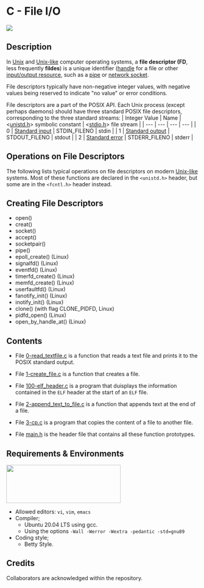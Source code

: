 # C - File I/O
<img src="https://upload.wikimedia.org/wikipedia/commons/thumb/f/f8/File_table_and_inode_table.svg/800px-File_table_and_inode_table.svg.png" width="" height=""  />

## Description
In [Unix](https://en.wikipedia.org/wiki/Unix) and [Unix-like](https://en.wikipedia.org/wiki/Unix-like) computer operating systems, a **file descriptor (FD**, less frequently **fildes**) is a unique identifier ([handle](https://en.wikipedia.org/wiki/Handle_(computing)) for a file or other [input/output resource](https://en.wikipedia.org/wiki/Input/output), such as a [pipe](https://en.wikipedia.org/wiki/Pipe_(Unix)) or [network socket](https://en.wikipedia.org/wiki/Network_socket).

File descriptors typically have non-negative integer values, with negative values being reserved to indicate "no value" or error conditions.

File descriptors are a part of the POSIX API. Each Unix process (except perhaps daemons) should have three standard POSIX file descriptors, corresponding to the three standard streams:
| Integer Value | Name |<[unistd.h](https://en.wikipedia.org/wiki/Unistd.h)> symbolic constant | <[stdio.h](https://en.wikipedia.org/wiki/Stdio.h)> file stream |
| --- | --- | --- | --- |
| 0 | [Standard input](https://en.wikipedia.org/wiki/Stdin) | STDIN_FILENO | stdin |
| 1 | [Standard output](https://en.wikipedia.org/wiki/Stdout) | STDOUT_FILENO | stdout |
| 2 | [Standard error](https://en.wikipedia.org/wiki/Stderr) | STDERR_FILENO | stderr |

## Operations on File Descriptors
The following lists typical operations on file descriptors on modern [Unix-like](https://en.wikipedia.org/wiki/Unix-like) systems. Most of these functions are declared in the `<unistd.h>` header, but some are in the `<fcntl.h>` header instead.

## Creating File Descriptors
- open()
- creat()
- socket()
- accept()
- socketpair()
- pipe()
- epoll_create() (Linux)
- signalfd() (Linux)
- eventfd() (Linux)
- timerfd_create() (Linux)
- memfd_create() (Linux)
- userfaultfd() (Linux)
- fanotify_init() (Linux)
- inotify_init() (Linux)
- clone() (with flag CLONE_PIDFD, Linux)
- pidfd_open() (Linux)
- open_by_handle_at() (Linux)

## Contents
- File [0-read_textfile.c](https://github.com/TosinISOGUN/alx-low_level_programming/blob/master/0x15-file_io/0-read_textfile.c) is a function that reads a text file and prints it to the POSIX standard output.

- File [1-create_file.c](https://github.com/TosinISOGUN/alx-low_level_programming/blob/master/0x15-file_io/1-create_file.c) is a function that creates a file.

- File [100-elf_header.c](https://github.com/TosinISOGUN/alx-low_level_programming/blob/master/0x15-file_io/100-elf_header.c) is a program that duisplays the information contained in the `ELF` header at the start of an `ELF` file.

- File [2-append_text_to_file.c](https://github.com/TosinISOGUN/alx-low_level_programming/blob/master/0x15-file_io/2-append_text_to_file.c) is a function that appends text at the end of a file.

- File [3-cp.c](https://github.com/TosinISOGUN/alx-low_level_programming/blob/master/0x15-file_io/3-cp.c) is a program that copies the content of a file to another file.

- File [main.h](https://github.com/TosinISOGUN/alx-low_level_programming/blob/master/0x15-file_io/main.h) is the header file that contains all these function prototypes.

## Requirements & Environments
<img src="https://alx-apply.hbtn.io/brand_alx/share_image_2019.jpg" width="300" height="100" />

- Allowed editors: `vi`, `vim`, `emacs`
- Compiler;
  - Ubuntu 20.04 LTS using gcc.
  - Using the options `-Wall -Werror -Wextra -pedantic -std=gnu89`
- Coding style;
  - Betty Style.

## Credits
Collaborators are acknowledged within the repository.

